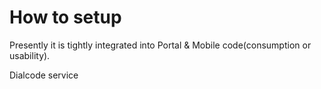 # How to setup

Presently it is tightly integrated into Portal & Mobile code(consumption or usability).

Dialcode service&#x20;
